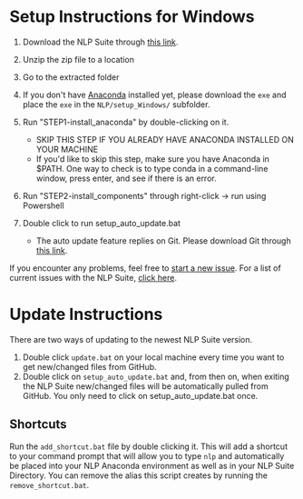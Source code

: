 # Setup Instructions for Windows

1. Download the NLP Suite through [this link](https://github.com/NLP-Suite/NLP-Suite/releases).

2. Unzip the zip file to a location

3. Go to the extracted folder

3. If you don't have [Anaconda](https://www.anaconda.com/products/individual#windows) installed yet, please download the `exe` and place the `exe` in the `NLP/setup_Windows/` subfolder.

4. Run "STEP1-install_anaconda" by double-clicking on it.
    - SKIP THIS STEP IF YOU ALREADY HAVE ANACONDA INSTALLED ON YOUR MACHINE
    - If you'd like to skip this step, make sure you have Anaconda in $PATH. One way to check is to type conda in a command-line window, press enter, and see if there is an error.

5. Run "STEP2-install_components" through right-click -> run using Powershell

6. Double click to run setup_auto_update.bat
    - The auto update feature replies on Git. Please download Git through [this link](https://git-scm.com/downloads).

If you encounter any problems, feel free to [start a new issue](https://github.com/NLP-Suite/NLP-Suite/issues/new/choose). For a list of current issues with the NLP Suite, [click here](https://github.com/NLP-Suite/NLP-Suite/issues).

# Update Instructions

There are two ways of updating to the newest NLP Suite version.
1. Double click `update.bat` on your local machine every time you want to get new/changed files from GitHub.
2. Double click on `setup_auto_update.bat` and, from then on, when exiting the NLP Suite new/changed files will be automatically pulled from GitHub.
   You only need to click on setup_auto_update.bat once.

## Shortcuts

Run the `add_shortcut.bat` file by double clicking it. This will add a shortcut to your command prompt that will allow you to type `nlp` and automatically be placed into your NLP Anaconda environment as well as in your NLP Suite Directory. You can remove the alias this script creates by running the `remove_shortcut.bat`.
